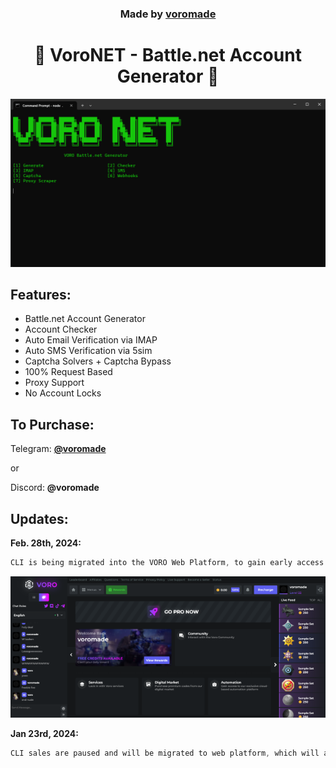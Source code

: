 <h3 align="center">
  Made by <a href="https://github.com/voromade">voromade</a>
</h3>

<h1 align="center">🔵 VoroNET - Battle.net Account Generator 🔵</h1>

<p align="center">
  <img src="./screenshot.png" alt="Voro NET">
</p>

## Features:

- Battle.net Account Generator
- Account Checker
- Auto Email Verification via IMAP
- Auto SMS Verification via 5sim
- Captcha Solvers + Captcha Bypass
- 100% Request Based
- Proxy Support
- No Account Locks


## To Purchase:

Telegram: [**@voromade**](https://t.me/voromade)

or

Discord: **@voromade**


## Updates:
**Feb. 28th, 2024:**

```js
CLI is being migrated into the VORO Web Platform, to gain early access reach out on Telegram or Discord:
```
<img src="./screenshot v2.png" alt="Voro Services" />


**Jan 23rd, 2024:**
```js
CLI sales are paused and will be migrated to web platform, which will allow you to generate from anywhere!
```
